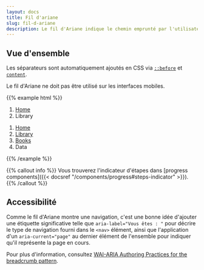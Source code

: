 ```yaml
---
layout: docs
title: Fil d'ariane
slug: fil-d-ariane
description: Le fil d'Ariane indique le chemin emprunté par l'utilisateur dans une section et peut le ramener à une page de niveau supérieur. Il indique donc l'emplacement de l'utilisateur dans la hiérarchie du site. Le fil d'Ariane est nécessaire sur les interfaces comportant des arborescences profondes.
---
```


## Vue d'ensemble

Les séparateurs sont automatiquement ajoutés en CSS via [`::before`](https://developer.mozilla.org/en-US/docs/Web/CSS/::before) et [`content`](https://developer.mozilla.org/en-US/docs/Web/CSS/content).

Le fil d'Ariane ne doit pas être utilisé sur les interfaces mobiles.

{{% example html %}}
<nav aria-label="Vous êtes : " role="navigation">
  <ol class="breadcrumb">
    <li class="breadcrumb-item"><a href="#">Home</a></li>
    <li class="breadcrumb-item active" aria-current="page">Library</li>
  </ol>
</nav>

<nav aria-label="Vous êtes : " role="navigation">
  <ol class="breadcrumb">
    <li class="breadcrumb-item"><a href="#">Home</a></li>
    <li class="breadcrumb-item"><a href="#">Library</a></li>
    <li class="breadcrumb-item"><a href="#">Books</a></li>
    <li class="breadcrumb-item active" aria-current="page">Data</li>
  </ol>
</nav>
{{% /example %}}

{{% callout info %}}
Vous trouverez l'indicateur d'étapes dans [progress components]({{< docsref "/components/progress#steps-indicator" >}}).
{{% /callout %}}

## Accessibilité

Comme le fil d'Ariane montre une navigation, c'est une bonne idée d'ajouter une étiquette significative telle que `aria-label="Vous êtes : "` pour décrire le type de navigation fourni dans le `<nav>` élément, ainsi que l'application d'un `aria-current="page"` au dernier élément de l'ensemble pour indiquer qu'il représente la page en cours.

Pour plus d'information, consultez [WAI-ARIA Authoring Practices for the breadcrumb pattern](https://www.w3.org/TR/wai-aria-practices/#breadcrumb).
